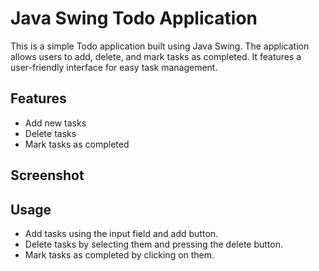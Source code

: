 # Java Swing Todo Application

This is a simple Todo application built using Java Swing. The application allows users to add, delete, and mark tasks as completed. It features a user-friendly interface for easy task management.

## Features

- Add new tasks
- Delete tasks
- Mark tasks as completed

## Screenshot



## Usage

- Add tasks using the input field and add button.
- Delete tasks by selecting them and pressing the delete button.
- Mark tasks as completed by clicking on them.
